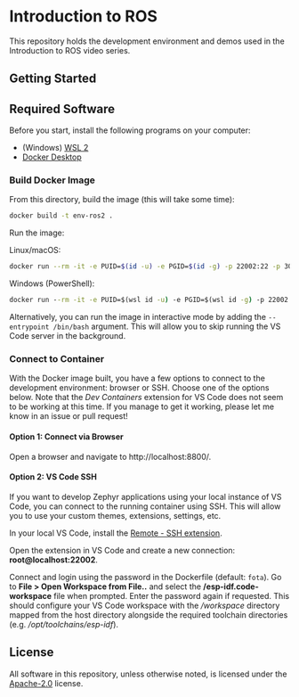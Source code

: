 # Introduction to ROS

This repository holds the development environment and demos used in the Introduction to ROS video series.

## Getting Started

## Required Software

Before you start, install the following programs on your computer:

 * (Windows) [WSL 2](https://learn.microsoft.com/en-us/windows/wsl/install)
 * [Docker Desktop](https://www.docker.com/products/docker-desktop/)

### Build Docker Image

From this directory, build the image (this will take some time):

```sh
docker build -t env-ros2 .
```

Run the image:

Linux/macOS:

```sh
docker run --rm -it -e PUID=$(id -u) -e PGID=$(id -g) -p 22002:22 -p 3000:3000 -v "${PWD}/workspaces:/config/workspaces" env-ros2
```

Windows (PowerShell):

```bat
docker run --rm -it -e PUID=$(wsl id -u) -e PGID=$(wsl id -g) -p 22002:22 -p 3000:3000 -v "${PWD}\workspaces:/config/workspaces" env-ros2
```

Alternatively, you can run the image in interactive mode by adding the `--entrypoint /bin/bash` argument. This will allow you to skip running the VS Code server in the background.

### Connect to Container

With the Docker image built, you have a few options to connect to the development environment: browser or SSH. Choose one of the options below. Note that the *Dev Containers* extension for VS Code does not seem to be working at this time. If you manage to get it working, please let me know in an issue or pull request!

#### Option 1: Connect via Browser

Open a browser and navigate to http://localhost:8800/.

#### Option 2: VS Code SSH

If you want to develop Zephyr applications using your local instance of VS Code, you can connect to the running container using SSH. This will allow you to use your custom themes, extensions, settings, etc.

In your local VS Code, install the [Remote - SSH extension](https://marketplace.visualstudio.com/items?itemName=ms-vscode-remote.remote-ssh).

Open the extension in VS Code and create a new connection: **root@localhost:22002**.

Connect and login using the password in the Dockerfile (default: `fota`). Go to **File > Open Workspace from File..** and select the **/esp-idf.code-workspace** file when prompted. Enter the password again if requested. This should configure your VS Code workspace with the */workspace* directory mapped from the host directory alongside the required toolchain directories (e.g. */opt/toolchains/esp-idf*).

## License

All software in this repository, unless otherwise noted, is licensed under the [Apache-2.0](https://www.apache.org/licenses/LICENSE-2.0) license.
